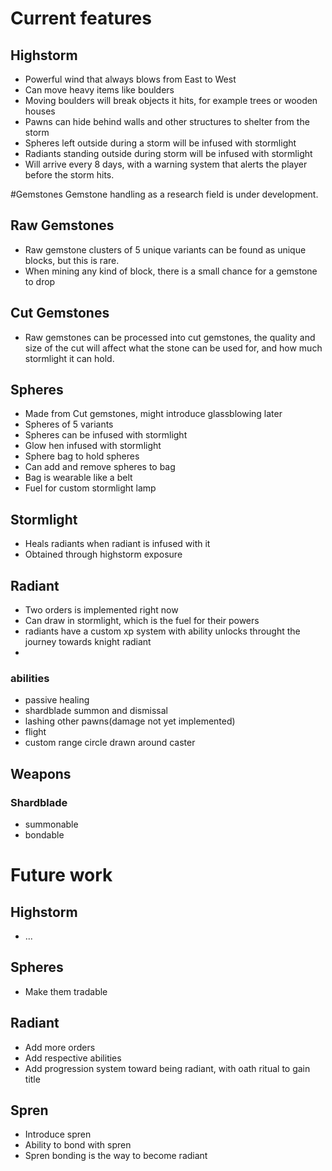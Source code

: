 # Current features

## Highstorm
* Powerful wind that always blows from East to West
* Can move heavy items like boulders
* Moving boulders will break objects it hits, for example trees or wooden houses
* Pawns can hide behind walls and other structures to shelter from the storm
* Spheres left outside during a storm will be infused with stormlight
* Radiants standing outside during storm will be infused with stormlight
* Will arrive every 8 days, with a warning system that alerts the player before the storm hits.

#Gemstones
Gemstone handling as a research field is under development.

## Raw Gemstones
* Raw gemstone clusters of 5 unique variants can be found as unique blocks, but this is rare.
* When mining any kind of block, there is a small chance for a gemstone to drop

## Cut Gemstones
* Raw gemstones can be processed into cut gemstones, the quality and size of the cut will affect what the stone can be used for, and how much stormlight it can hold.

## Spheres
* Made from Cut gemstones, might introduce glassblowing later
* Spheres of 5 variants
* Spheres can be infused with stormlight
* Glow hen infused with stormlight
* Sphere bag to hold spheres
* Can add and remove spheres to bag
* Bag is wearable like a belt
* Fuel for custom stormlight lamp
  
## Stormlight
* Heals radiants when radiant is infused with it
* Obtained through highstorm exposure

## Radiant
* Two orders is implemented right now
* Can draw in stormlight, which is the fuel for their powers
* radiants have a custom xp system with ability unlocks throught the journey towards knight radiant
* 
### abilities
* passive healing
* shardblade summon and dismissal
* lashing other pawns(damage not yet implemented)
* flight
* custom range circle drawn around caster

## Weapons
### Shardblade
* summonable
* bondable


# Future work

## Highstorm
* ...

## Spheres
* Make them tradable

## Radiant
* Add more orders
* Add respective abilities
* Add progression system toward being radiant, with oath ritual to gain title

## Spren
* Introduce spren
* Ability to bond with spren
* Spren bonding is the way to become radiant







